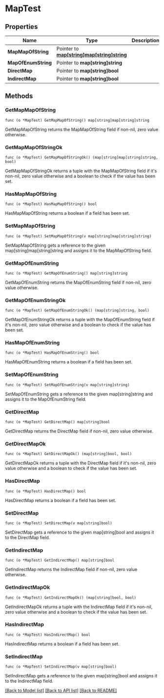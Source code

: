 # MapTest

## Properties

Name | Type | Description | Notes
------------ | ------------- | ------------- | -------------
**MapMapOfString** | Pointer to [**map[string]map[string]string**](map.md) |  | [optional]
**MapOfEnumString** | Pointer to **map[string]string** |  | [optional]
**DirectMap** | Pointer to **map[string]bool** |  | [optional]
**IndirectMap** | Pointer to **map[string]bool** |  | [optional]

## Methods

### GetMapMapOfString

`func (o *MapTest) GetMapMapOfString() map[string]map[string]string`

GetMapMapOfString returns the MapMapOfString field if non-nil, zero value otherwise.

### GetMapMapOfStringOk

`func (o *MapTest) GetMapMapOfStringOk() (map[string]map[string]string, bool)`

GetMapMapOfStringOk returns a tuple with the MapMapOfString field if it's non-nil, zero value otherwise
and a boolean to check if the value has been set.

### HasMapMapOfString

`func (o *MapTest) HasMapMapOfString() bool`

HasMapMapOfString returns a boolean if a field has been set.

### SetMapMapOfString

`func (o *MapTest) SetMapMapOfString(v map[string]map[string]string)`

SetMapMapOfString gets a reference to the given map[string]map[string]string and assigns it to the MapMapOfString field.

### GetMapOfEnumString

`func (o *MapTest) GetMapOfEnumString() map[string]string`

GetMapOfEnumString returns the MapOfEnumString field if non-nil, zero value otherwise.

### GetMapOfEnumStringOk

`func (o *MapTest) GetMapOfEnumStringOk() (map[string]string, bool)`

GetMapOfEnumStringOk returns a tuple with the MapOfEnumString field if it's non-nil, zero value otherwise
and a boolean to check if the value has been set.

### HasMapOfEnumString

`func (o *MapTest) HasMapOfEnumString() bool`

HasMapOfEnumString returns a boolean if a field has been set.

### SetMapOfEnumString

`func (o *MapTest) SetMapOfEnumString(v map[string]string)`

SetMapOfEnumString gets a reference to the given map[string]string and assigns it to the MapOfEnumString field.

### GetDirectMap

`func (o *MapTest) GetDirectMap() map[string]bool`

GetDirectMap returns the DirectMap field if non-nil, zero value otherwise.

### GetDirectMapOk

`func (o *MapTest) GetDirectMapOk() (map[string]bool, bool)`

GetDirectMapOk returns a tuple with the DirectMap field if it's non-nil, zero value otherwise
and a boolean to check if the value has been set.

### HasDirectMap

`func (o *MapTest) HasDirectMap() bool`

HasDirectMap returns a boolean if a field has been set.

### SetDirectMap

`func (o *MapTest) SetDirectMap(v map[string]bool)`

SetDirectMap gets a reference to the given map[string]bool and assigns it to the DirectMap field.

### GetIndirectMap

`func (o *MapTest) GetIndirectMap() map[string]bool`

GetIndirectMap returns the IndirectMap field if non-nil, zero value otherwise.

### GetIndirectMapOk

`func (o *MapTest) GetIndirectMapOk() (map[string]bool, bool)`

GetIndirectMapOk returns a tuple with the IndirectMap field if it's non-nil, zero value otherwise
and a boolean to check if the value has been set.

### HasIndirectMap

`func (o *MapTest) HasIndirectMap() bool`

HasIndirectMap returns a boolean if a field has been set.

### SetIndirectMap

`func (o *MapTest) SetIndirectMap(v map[string]bool)`

SetIndirectMap gets a reference to the given map[string]bool and assigns it to the IndirectMap field.


[[Back to Model list]](../README.md#documentation-for-models) [[Back to API list]](../README.md#documentation-for-api-endpoints) [[Back to README]](../README.md)


